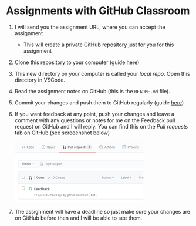 # Assignments with GitHub Classroom

1. I will send you the assignment URL, where you can accept the assignment
    - This will create a private GitHub repository just for you for this assignment
1. Clone this repository to your computer (guide [here](working-with-git.md))
1. This new directory on your computer is called your *local repo*. Open this directory in VSCode.
1. Read the assignment notes on GitHub (this is the `README.md` file).
1. Commit your changes and push them to GitHub regularly (guide [here](working-with-git.md))
1. If you want feedback at any point, push your changes and leave a comment with any questions or notes for me on the Feedback pull request on GitHub and I will reply. You can find this on the *Pull requests* tab on GitHub (see screeenshot below)

    ![](img/github-feedback.png)

1. The assignment will have a deadline so just make sure your changes are on GitHub before then and I will be able to see them.
